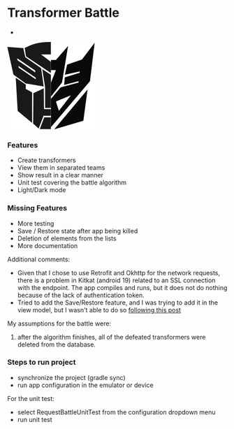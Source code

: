 # Transformer Battle
-
![](app/src/main/res/drawable-xhdpi/ic_logo.png)

### Features
* Create transformers
* View them in separated teams
* Show result in a clear manner
* Unit test covering the battle algorithm
* Light/Dark mode

### Missing Features
* More testing
* Save / Restore state after app being killed
* Deletion of elements from the lists
* More documentation

Additional comments:

- Given that I chose to use Retrofit and Okhttp for the network requests, there is a problem in Kitkat (android 19) related to an SSL connection with the endpoint. The app compiles and runs, but it does not do nothing because of the lack of authentication token.
- Tried to add the Save/Restore feature, and I was trying to add it in the view model, but I wasn't able to do so [following this post](https://medium.com/androiddevelopers/viewmodels-persistence-onsaveinstancestate-restoring-ui-state-and-loaders-fc7cc4a6c090)

My assumptions for the battle were:

1. after the algorithm finishes, all of the defeated transformers were deleted from the database.

### Steps to run project
* synchronize the project (gradle sync)
* run app configuration in the emulator or device

For the unit test:

* select RequestBattleUnitTest from the configuration dropdown menu
* run unit test  


